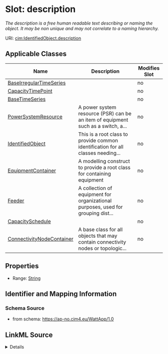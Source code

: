 # Slot: description


_The description is a free human readable text describing or naming the object. It may be non unique and may not correlate to a naming hierarchy._



URI: [cim:IdentifiedObject.description](https://cim.ucaiug.io/ns#IdentifiedObject.description)



<!-- no inheritance hierarchy -->




## Applicable Classes

| Name | Description | Modifies Slot |
| --- | --- | --- |
[BaseIrregularTimeSeries](BaseIrregularTimeSeries.md) |  |  no  |
[CapacityTimePoint](CapacityTimePoint.md) |  |  no  |
[BaseTimeSeries](BaseTimeSeries.md) |  |  no  |
[PowerSystemResource](PowerSystemResource.md) | A power system resource (PSR) can be an item of equipment such as a switch, a... |  no  |
[IdentifiedObject](IdentifiedObject.md) | This is a root class to provide common identification for all classes needing... |  no  |
[EquipmentContainer](EquipmentContainer.md) | A modelling construct to provide a root class for containing equipment |  no  |
[Feeder](Feeder.md) | A collection of equipment for organizational purposes, used for grouping dist... |  no  |
[CapacitySchedule](CapacitySchedule.md) |  |  no  |
[ConnectivityNodeContainer](ConnectivityNodeContainer.md) | A base class for all objects that may contain connectivity nodes or topologic... |  no  |







## Properties

* Range: [String](String.md)





## Identifier and Mapping Information







### Schema Source


* from schema: https://ap-no.cim4.eu/WattApp/1.0




## LinkML Source

<details>
```yaml
name: description
description: The description is a free human readable text describing or naming the
  object. It may be non unique and may not correlate to a naming hierarchy.
from_schema: https://ap-no.cim4.eu/WattApp/1.0
slot_uri: cim:IdentifiedObject.description
alias: description
owner: IdentifiedObject
domain_of:
- IdentifiedObject
range: string
minimum_cardinality: 0
maximum_cardinality: 1
any_of:
- range: JsonLDObject
- range: string

```
</details>
